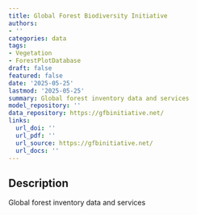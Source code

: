 ```yaml
---
title: Global Forest Biodiversity Initiative
authors:
- ''
categories: data
tags:
- Vegetation
- ForestPlotDatabase
draft: false
featured: false
date: '2025-05-25'
lastmod: '2025-05-25'
summary: Global forest inventory data and services
model_repository: ''
data_repository: https://gfbinitiative.net/
links:
  url_doi: ''
  url_pdf: ''
  url_source: https://gfbinitiative.net/
  url_docs: ''
---
```


## Description

Global forest inventory data and services

